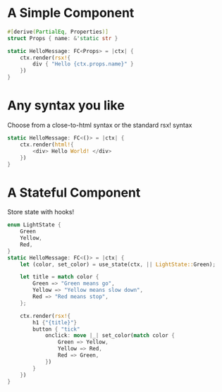 # A Simple Component

```rust
#[derive(PartialEq, Properties)]
struct Props { name: &'static str }

static HelloMessage: FC<Props> = |ctx| {
    ctx.render(rsx!{
        div { "Hello {ctx.props.name}" }
    })
}
```

# Any syntax you like

Choose from a close-to-html syntax or the standard rsx! syntax

```rust
static HelloMessage: FC<()> = |ctx| {
    ctx.render(html!{
        <div> Hello World! </div>
    })
}
```

# A Stateful Component

Store state with hooks!

```rust
enum LightState {
    Green
    Yellow,
    Red,
}
static HelloMessage: FC<()> = |ctx| {
    let (color, set_color) = use_state(ctx, || LightState::Green);

    let title = match color {
        Green => "Green means go",
        Yellow => "Yellow means slow down",
        Red => "Red means stop",
    };

    ctx.render(rsx!{
        h1 {"{title}"}
        button { "tick"
            onclick: move |_| set_color(match color {
                Green => Yellow,
                Yellow => Red,
                Red => Green,
            })
        }
    })
}
```
